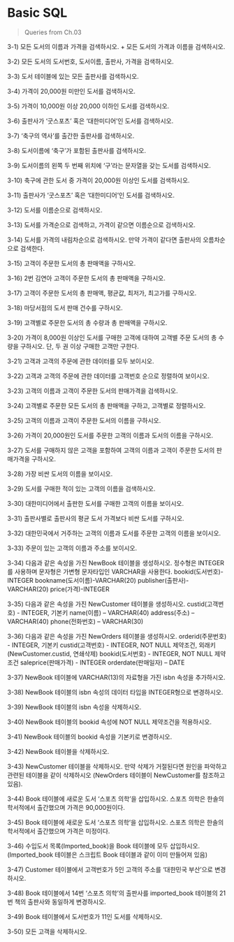 # Basic SQL

> Queries from Ch.03  



3-1) 모든 도서의 이름과 가격을 검색하시오. + 모든 도서의 가격과 이름을 검색하시오.

3-2) 모든 도서의 도서번호, 도서이름, 출판사, 가격을 검색하시오.

3-3) 도서 테이블에 있는 모든 출판사를 검색하시오.

3-4) 가격이 20,000원 미만인 도서를 검색하시오.

3-5) 가격이 10,000원 이상 20,000 이하인 도서를 검색하시오.

3-6) 출판사가 ‘굿스포츠’ 혹은 ‘대한미디어’인 도서를 검색하시오.

3-7)  ‘축구의 역사’를 출간한 출판사를 검색하시오.

3-8) 도서이름에 ‘축구’가 포함된 출판사를 검색하시오.

3-9) 도서이름의 왼쪽 두 번째 위치에 ‘구’라는 문자열을 갖는 도서를 검색하시오.

3-10) 축구에 관한 도서 중 가격이 20,000원 이상인 도서를 검색하시오.

3-11) 출판사가 ‘굿스포츠’ 혹은 ‘대한미디어’인 도서를 검색하시오.

 3-12) 도서를 이름순으로 검색하시오.

 3-13) 도서를 가격순으로 검색하고, 가격이 같으면 이름순으로 검색하시오.

 3-14) 도서를 가격의 내림차순으로 검색하시오. 만약 가격이 같다면 출판사의 오름차순으로 검색한다.

 3-15) 고객이 주문한 도서의 총 판매액을 구하시오.

 3-16) 2번 김연아 고객이 주문한 도서의 총 판매액을 구하시오.

 3-17) 고객이 주문한 도서의 총 판매액, 평균값, 최저가, 최고가를 구하시오.

 3-18) 마당서점의 도서 판매 건수를 구하시오.

 3-19) 고객별로 주문한 도서의 총 수량과 총 판매액을 구하시오.

 3-20) 가격이 8,000원 이상인 도서를 구매한 고객에 대하여 고객별 주문 도서의 총 수량을 구하시오. 단, 두 권 이상 구매한 고객만 구한다.

3-21) 고객과 고객의 주문에 관한 데이터를 모두 보이시오.

3-22) 고객과 고객의 주문에 관한 데이터를 고객번호 순으로 정렬하여 보이시오.

3-23) 고객의 이름과 고객이 주문한 도서의 판매가격을 검색하시오.

3-24) 고객별로 주문한 모든 도서의 총 판매액을 구하고, 고객별로 정렬하시오.

3-25) 고객의 이름과 고객이 주문한 도서의 이름을 구하시오.

3-26) 가격이 20,000원인 도서를 주문한 고객의 이름과 도서의 이름을 구하시오.

3-27) 도서를 구매하지 않은 고객을 포함하여 고객의 이름과 고객이 주문한 도서의 판매가격을 구하시오.

3-28) 가장 비싼 도서의 이름을 보이시오.

3-29) 도서를 구매한 적이 있는 고객의 이름을 검색하시오.

3-30) 대한미디어에서 출판한 도서를 구매한 고객의 이름을 보이시오.

3-31) 출판사별로 출판사의 평균 도서 가격보다 비싼 도서를 구하시오.

3-32) 대한민국에서 거주하는 고객의 이름과 도서를 주문한 고객의 이름을 보이시오.

3-33) 주문이 있는 고객의 이름과 주소를 보이시오.

3-34) 다음과 같은 속성을 가진 NewBook 테이블을 생성하시오. 정수형은 INTEGER를 사용하며 문자형은 가변형 문자타입인 VARCHAR을 사용한다.
	bookid(도서번호)-INTEGER
	bookname(도서이름)-VARCHAR(20)
	publisher(출판사)-VARCHAR(20)
	price(가격)-INTEGER

3-35) 다음과 같은 속성을 가진 NewCustomer 테이블을 생성하시오.
	custid(고객번호) - INTEGER, 기본키
	name(이름) – VARCHAR(40)
	address(주소) – VARCHAR(40)
	phone(전화번호) – VARCHAR(30)

3-36) 다음과 같은 속성을 가진 NewOrders 테이블을 생성하시오.
	orderid(주문번호) - INTEGER, 기본키
	custid(고객번호) - INTEGER, NOT NULL 제약조건, 외래키(NewCustomer.custid, 연쇄삭제)
	bookid(도서번호) - INTEGER, NOT NULL 제약조건
	saleprice(판매가격) - INTEGER
	orderdate(판매일자) – DATE

3-37) NewBook 테이블에 VARCHAR(13)의 자료형을 가진 isbn 속성을 추가하시오.

3-38) NewBook 테이블의 isbn 속성의 데이터 타입을 INTEGER형으로 변경하시오.

3-39) NewBook 테이블의 isbn 속성을 삭제하시오.

3-40) NewBook 테이블의 bookid 속성에 NOT NULL 제약조건을 적용하시오.

3-41) NewBook 테이블의 bookid 속성을 기본키로 변경하시오.

3-42) NewBook 테이블을 삭제하시오.

3-43) NewCustomer 테이블을 삭제하시오. 만약 삭제가 거절된다면 원인을 파악하고 관련된 테이블을 같이 삭제하시오 (NewOrders 테이블이 NewCustomer를 참조하고 있음).

3-44) Book 테이블에 새로운 도서 ‘스포츠 의학’을 삽입하시오. 스포츠 의학은 한솔의학서적에서 출간했으며 가격은 90,000원이다.

3-45) Book 테이블에 새로운 도서 ‘스포츠 의학’을 삽입하시오. 스포츠 의학은 한솔의학서적에서 출간했으며 가격은 미정이다.

3-46) 수입도서 목록(Imported_book)을 Book 테이블에 모두 삽입하시오.
                (Imported_book 테이블은 스크립트 Book 테이블과 같이 이미 만들어져 있음)

3-47) Customer 테이블에서 고객번호가 5인 고객의 주소를 ‘대한민국 부산’으로 변경하시오.

3-48) Book 테이블에서 14번 ‘스포츠 의학’의 출판사를 imported_book 테이블의 21번 책의 출판사와 동일하게 변경하시오.

3-49) Book 테이블에서 도서번호가 11인 도서를 삭제하시오.

3-50) 모든 고객을 삭제하시오.
